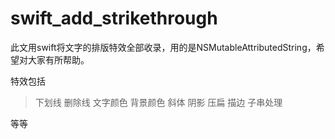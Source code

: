 # swift_add_strikethrough

此文用swift将文字的排版特效全部收录，用的是NSMutableAttributedString，希望对大家有所帮助。

特效包括

>下划线
>删除线
>文字颜色
>背景颜色
>斜体
>阴影
>压扁
>描边
>子串处理

等等
